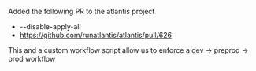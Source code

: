 Added the following PR to the atlantis project
* --disable-apply-all
* https://github.com/runatlantis/atlantis/pull/626

This and a custom workflow script allow us to enforce a dev -> preprod -> prod workflow
